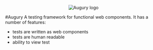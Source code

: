 <p align="center">
  <img src="https://upload.wikimedia.org/wikipedia/commons/thumb/e/ee/Augur%2C_Nordisk_familjebok.png/100px-Augur%2C_Nordisk_familjebok.png" alt="Augury logo"/>
</p>

#Augury
A testing framework for functional web components. It has a number of features:
* tests are written as web components
* tests are human readable
* ability to view test
